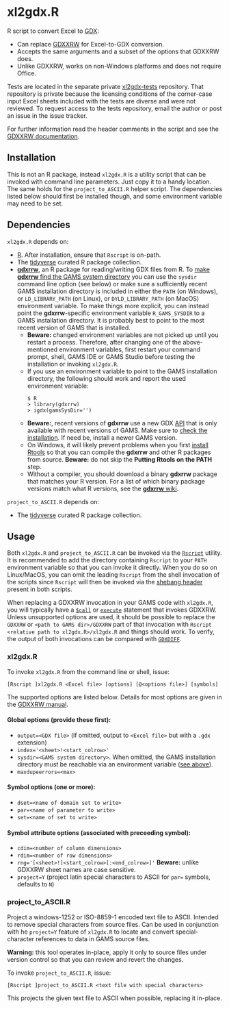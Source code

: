 # xl2gdx.R

R script to convert Excel to [GDX](https://www.gams.com/latest/docs/UG_GDX.html):
- Can replace [GDXXRW](https://www.gams.com/latest/docs/T_GDXXRW.html) for
  Excel-to-GDX conversion.
- Accepts the same arguments and a subset of the options that GDXXRW does.
- Unlike GDXXRW, works on non-Windows platforms and does not require Office.

Tests are located in the separate private [xl2gdx-tests](https://github.com/iiasa/xl2gdx-tests)
repository. That repository is private because the licensing conditions of
the corner-case input Excel sheets included with the tests are diverse and
were not reviewed. To request access to the tests repository, email the
author or post an issue in the issue tracker.

For further information read the header comments in the script and see
the [GDXXRW documentation](https://www.gams.com/latest/docs/T_GDXXRW.html).

## Installation

This is not an R package, instead `xl2gdx.R` is a utility script that can be
invoked with command line parameters. Just copy it to a handy location. The
same holds for the `project_to_ASCII.R` helper script. The dependencies listed
below should first be installed though, and some environment variable may need
to be set.

## Dependencies

`xl2gdx.R` depends on:
- [R](https://www.r-project.org). After installation, ensure that `Rscript` is
  on-path.
- The [tidyverse](https://www.tidyverse.org/) curated R package collection.
- [**gdxrrw**](https://github.com/GAMS-dev/gdxrrw), an R package for
  reading/writing GDX files from R. To
  [make **gdxrrw** find the GAMS system directory](https://github.com/GAMS-dev/gdxrrw#checking-if-gdxrrw-is-installed-correctly)
  you can use the `sysdir` command line option (see below) or make sure a
  sufficiently recent GAMS installation directory is included in either the
  `PATH` (on Windows), or `LD_LIBRARY_PATH` (on Linux), or `DYLD_LIBRARY_PATH`
  (on MacOS) environment variable. To make things more explicit, you can
  instead point the **gdxrrw**-specific environment variable `R_GAMS_SYSDIR`
  to a GAMS installation directory. It is probably best to point to the most
  recent version of GAMS that is installed.
  * **Beware:** changed environment variables are not picked up until you
    restart a process. Therefore, after changing one of the above-mentioned
    environment variables, first restart your command prompt, shell, GAMS
    IDE or GAMS Studio before testing the installation or invoking
    `xl2gdx.R`.
  * If you use an environment variable to point to the GAMS installation
    directory, the following should work and report the used environment
    variable:
    ```
    $ R
    > library(gdxrrw)
    > igdx(gamsSysDir='')
    ```
  * **Beware:**, recent versions of **gdxrrw** use a new GDX
    [API](https://en.wikipedia.org/wiki/API)
    that is only available with recent versions of GAMS. Make sure to
    [check the installation](https://github.com/GAMS-dev/gdxrrw#checking-if-gdxrrw-is-installed-correctly).
    If need be, install a newer GAMS version.
  * On Windows, it will likely prevent problems when you first
    [install Rtools](https://cran.r-project.org/bin/windows/Rtools/)
    so that you can compile the **gdxrrw** and other R packages from source. **Beware:**
    do not skip the **Putting Rtools on the PATH** step.
  * Without a compiler, you should download a binary **gdxrrw** package
    that matches your R version. For a list of which binary package versions
    match what R versions, see the [**gdxrrw** wiki](https://github.com/GAMS-dev/gdxrrw/wiki).

`project_to_ASCII.R` depends on:
- The [tidyverse](https://www.tidyverse.org/) curated R package collection.

## Usage

Both `xl2gdx.R` and `project_to_ASCII.R` can be invoked via the
[`Rscript`](https://stat.ethz.ch/R-manual/R-devel/library/utils/html/Rscript.html) utility.
It is recommended to add the directory containing `Rscript` to your `PATH`
environment variable so that you can invoke it directly. When you do so on
Linux/MacOS, you can omit the leading `Rscript` from the shell invocation of
the scripts since `Rscript` will then be invoked via the
[shebang header](https://en.wikipedia.org/wiki/Shebang_(Unix))
present in both scripts.

When replacing a GDXXRW invocation in your GAMS code with `xl2gdx.R`, you will typically
have a
[`$call`](https://www.gams.com/36/docs/UG_DollarControlOptions.html#DOLLARcall) or
[`execute`](https://www.gams.com/latest/docs/UG_GamsCall.html#UG_DollarExecute) statement
that invokes GDXXRW. Unless unsupported options are used, it should be possible to
replace the `GDXXRW` or `<path to GAMS dir>/GDXXRW` part of that invocation with
`Rscript <relative path to xl2gdx.R>/xl2gdx.R` and things should work. To verify,
the output of both invocations can be compared with
[`GDXDIFF`](https://www.gams.com/36/docs/T_GDXDIFF.html?search=gdxdiff).

### xl2gdx.R

To invoke `xl2gdx.R` from the command line or shell, issue:

`[Rscript ]xl2gdx.R <Excel file> [options] [@<options file>] [symbols]`

The supported options are listed below. Details for most options are given in
the [GDXXRW manual](https://www.gams.com/latest/docs/T_GDXXRW.html).

#### Global options (provide these first):

- `output=<GDX file>` (if omitted, output to `<Excel file>` but with a `.gdx`
  extension)
- `index='<sheet>!<start_colrow>'`
- `sysdir=<GAMS system directory>`. When omitted, the GAMS installation
  directory must be reachable via an environment variable
  ([see above](#dependencies)).
- `maxdupeerrors=<max>`

#### Symbol options (one or more):

- `dset=<name of domain set to write>`
- `par=<name of parameter to write>`
- `set=<name of set to write>`

#### Symbol attribute options (associated with preceeding symbol):

- `cdim=<number of column dimensions>`
- `rdim=<number of row dimensions>`
- `rng='[<sheet>!]<start_colrow>[:<end_colrow>]'` **Beware:** unlike GDXXRW
  sheet names are case sensitive.
- `project=Y` (project latin special characters to ASCII for `par=` symbols,
  defaults to `N`)

### project_to_ASCII.R

Project a windows-1252 or ISO-8859-1 encoded text file to ASCII.
Intended to remove special characters from source files. Can be used
in conjunction with he `project=Y` feature of `xl2gdx.R` to locate and
convert special-character references to data in GAMS source files.

**Warning:** this tool operates in-place, apply it only to source files
under version control so that you can review and revert the changes.

To invoke `project_to_ASCII.R`, issue:

`[Rscript ]project_to_ASCII.R <text file with special characters>`

This projects the given text file to ASCII when possible, replacing it
in-place.
